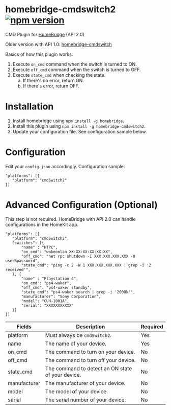 # homebridge-cmdswitch2 [![npm version](https://badge.fury.io/js/homebridge-cmdswitch2.svg)](https://badge.fury.io/js/homebridge-cmdswitch2)
CMD Plugin for [HomeBridge](https://github.com/nfarina/homebridge) (API 2.0)

Older version with API 1.0: [homebridge-cmdswitch](https://github.com/luisiam/homebridge-cmdswitch)

Basics of how this plugin works:<br>
1. Execute `on_cmd` command when the switch is turned to ON.<br>
2. Execute `off_cmd` command when the switch is turned to OFF.<br>
3. Execute `state_cmd` when checking the state.<br>
&nbsp;&nbsp;&nbsp;&nbsp;a. If there's no error, return ON.<br>
&nbsp;&nbsp;&nbsp;&nbsp;b. If there's error, return OFF.<br>

# Installation
1. Install homebridge using `npm install -g homebridge`.
2. Install this plugin using `npm install -g homebridge-cmdswitch2`.
3. Update your configuration file. See configuration sample below.

# Configuration
Edit your `config.json` accordingly. Configuration sample:
 ```
"platforms": [{
    "platform": "cmdSwitch2"
}]
```

# Advanced Configuration (Optional)
This step is not required. HomeBridge with API 2.0 can handle configurations in the HomeKit app.
 ```
"platforms": [{
    "platform": "cmdSwitch2",
    "switches": [{
        "name" : "HTPC",
        "on_cmd": "wakeonlan XX:XX:XX:XX:XX:XX",
        "off_cmd": "net rpc shutdown -I XXX.XXX.XXX.XXX -U user%password",
        "state_cmd": "ping -c 2 -W 1 XXX.XXX.XXX.XXX | grep -i '2 received'",
    }, {
        "name" : "Playstation 4",
        "on_cmd": "ps4-waker",
        "off_cmd": "ps4-waker standby",
        "state_cmd": "ps4-waker search | grep -i '200Ok'",
        "manufacturer": "Sony Corporation",
        "model": "CUH-1001A",
        "serial": "XXXXXXXXXXX"
    }]
}]
```


| Fields       | Description                                       | Required |
|--------------|---------------------------------------------------|----------|
| platform     | Must always be `cmdSwitch2`.                      | Yes      |
| name         | The name of your device.                          | Yes      |
| on_cmd       | The command to turn on your device.               | No       |
| off_cmd      | The command to turn off your device.              | No       |
| state_cmd    | The command to detect an ON state of your device. | No       |
| manufacturer | The manufacturer of your device.                  | No       |
| model        | The model of your device.                         | No       |
| serial       | The serial number of your device.                 | No       |

